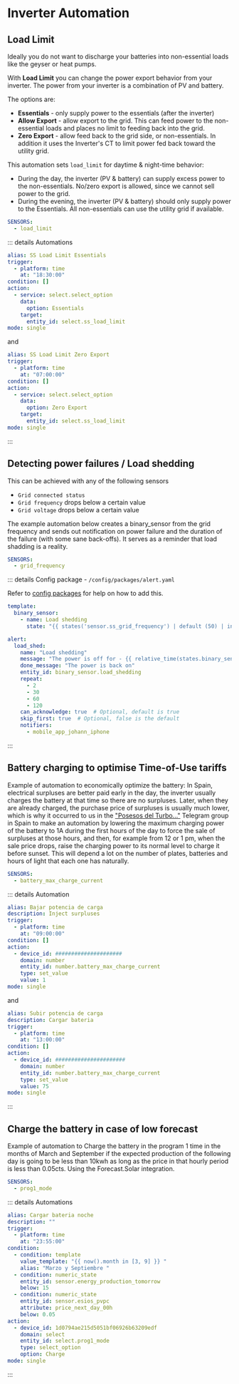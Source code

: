 # Inverter Automation

## Load Limit

Ideally you do not want to discharge your batteries into non-essential loads like the geyser or heat pumps.

With **Load Limit** you can change the power export behavior from your inverter. The power from your inverter is a combination of PV and battery.

The options are:

- **Essentials** - only supply power to the essentials (after the inverter)
- **Allow Export** - allow export to the grid. This can feed power to the non-essential loads and places no limit to feeding back into the grid.
- **Zero Export** - allow feed back to the grid side, or non-essentials. In addition it uses the Inverter's CT to limit power fed back toward the utility grid.

This automation sets `load_limit` for daytime & night-time behavior:

- During the day, the inverter (PV & battery) can supply excess power to the non-essentials. No/zero export is allowed, since we cannot sell power to the grid.
- During the evening, the inverter (PV & battery) should only supply power to the Essentials. All non-essentials can use the utility grid if available.

```yaml
SENSORS:
  - load_limit
```

::: details Automations

```yaml
alias: SS Load Limit Essentials
trigger:
  - platform: time
    at: "18:30:00"
condition: []
action:
  - service: select.select_option
    data:
      option: Essentials
    target:
      entity_id: select.ss_load_limit
mode: single
```

and

```yaml
alias: SS Load Limit Zero Export
trigger:
  - platform: time
    at: "07:00:00"
condition: []
action:
  - service: select.select_option
    data:
      option: Zero Export
    target:
      entity_id: select.ss_load_limit
mode: single
```

:::

## Detecting power failures / Load shedding

This can be achieved with any of the following sensors

- `Grid connected status`
- `Grid frequency` drops below a certain value
- `Grid voltage` drops below a certain value

The example automation below creates a binary_sensor from the grid frequency and sends out notification on power failure and the duration of the failure (with some sane back-offs). It serves as a reminder that load shadding is a reality.

```yaml
SENSORS:
  - grid_frequency
```

::: details Config package - `/config/packages/alert.yaml`

Refer to [config packages](./overview#config-packages) for help on how to add this.

```yaml
template:
  binary_sensor:
    - name: Load shedding
      state: "{{ states('sensor.ss_grid_frequency') | default (50) | int(0) < 40  }}"

alert:
  load_shed:
    name: "Load shedding"
    message: "The power is off for - {{ relative_time(states.binary_sensor.load_shedding.last_changed) }}"
    done_message: "The power is back on"
    entity_id: binary_sensor.load_shedding
    repeat:
      - 2
      - 30
      - 60
      - 120
    can_acknowledge: true  # Optional, default is true
    skip_first: true  # Optional, false is the default
    notifiers:
      - mobile_app_johann_iphone
```

:::

## Battery charging to optimise Time-of-Use tariffs

Example of automation to economically optimize the battery: In Spain, electrical surpluses are better paid early in the day, the inverter usually charges the battery at that time so there are no surpluses.  Later, when they are already charged, the purchase price of surpluses is usually much lower, which is why it occurred to us in the ["Posesos del Turbo..."](https://t.me/pos_turbo_energy) Telegram group in Spain to make an automation by lowering the maximum charging power of the battery to 1A during the first hours of the day to force the sale of surpluses at those hours, and then, for example from 12 or 1 pm, when the sale price drops, raise the charging power to its normal level to charge it before sunset.  This will depend a lot on the number of plates, batteries and hours of light that each one has naturally.

```yaml
SENSORS:
  - battery_max_charge_current
```

::: details Automation

```yaml
alias: Bajar potencia de carga
description: Inject surpluses
trigger:
  - platform: time
    at: "09:00:00"
condition: []
action:
  - device_id: #####################
    domain: number
    entity_id: number.battery_max_charge_current
    type: set_value
    value: 1
mode: single
```

and

```yaml
alias: Subir potencia de carga
description: Cargar bateria
trigger:
  - platform: time
    at: "13:00:00"
condition: []
action:
  - device_id: ######################
    domain: number
    entity_id: number.battery_max_charge_current
    type: set_value
    value: 75
mode: single
```

:::

## Charge the battery in case of low forecast

Example of automation to Charge the battery in the program 1 time in the months of March and September if the expected production of the following day is going to be less than 10kwh as long as the price in that hourly period is less than 0.05cts. Using the Forecast.Solar integration.

```yaml
SENSORS:
  - prog1_mode
```

::: details Automations

```yaml
alias: Cargar bateria noche
description: ""
trigger:
  - platform: time
    at: "23:55:00"
condition:
  - condition: template
    value_template: "{{ now().month in [3, 9] }} "
    alias: "Marzo y Septiembre "
  - condition: numeric_state
    entity_id: sensor.energy_production_tomorrow
    below: 15
  - condition: numeric_state
    entity_id: sensor.esios_pvpc
    attribute: price_next_day_00h
    below: 0.05
action:
  - device_id: 1d0794ae215d5051bf06926b63209edf
    domain: select
    entity_id: select.prog1_mode
    type: select_option
    option: Charge
mode: single
```

:::
